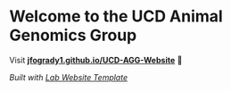 
# Welcome to the UCD Animal Genomics Group

Visit **[jfogrady1.github.io/UCD-AGG-Website](https://jfogrady1.github.io/UCD-AGG-Website)** 🚀

_Built with [Lab Website Template](https://greene-lab.gitbook.io/lab-website-template-docs)_
